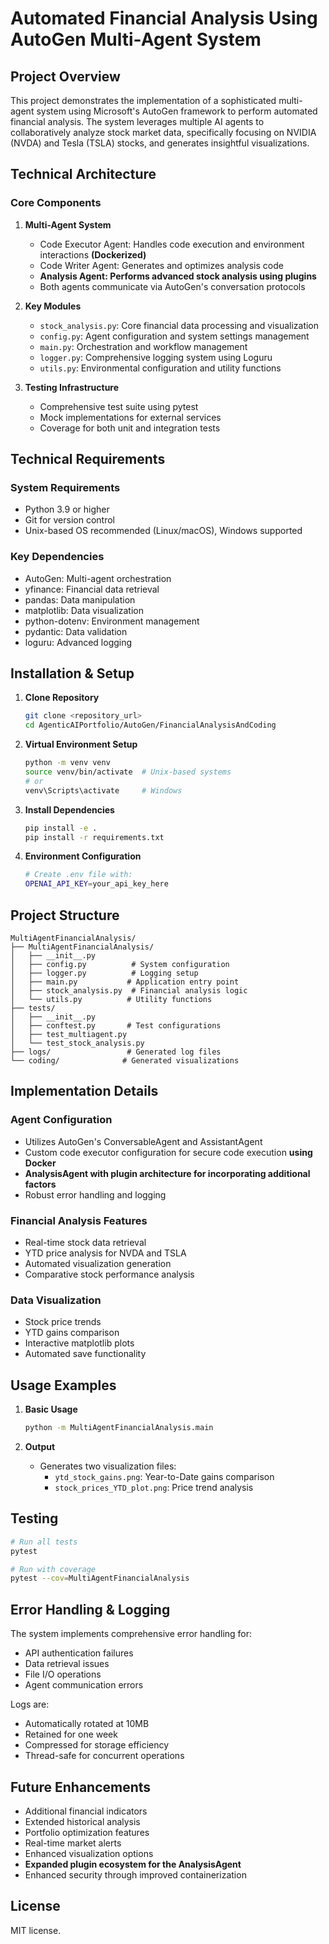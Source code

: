 # Automated Financial Analysis Using AutoGen Multi-Agent System

## Project Overview
This project demonstrates the implementation of a sophisticated multi-agent system using Microsoft's AutoGen framework to perform automated financial analysis. The system leverages multiple AI agents to collaboratively analyze stock market data, specifically focusing on NVIDIA (NVDA) and Tesla (TSLA) stocks, and generates insightful visualizations.

## Technical Architecture

### Core Components
1. **Multi-Agent System**
   - Code Executor Agent: Handles code execution and environment interactions **(Dockerized)**
   - Code Writer Agent: Generates and optimizes analysis code
   - **Analysis Agent: Performs advanced stock analysis using plugins**
   - Both agents communicate via AutoGen's conversation protocols

2. **Key Modules**
   - `stock_analysis.py`: Core financial data processing and visualization
   - `config.py`: Agent configuration and system settings management
   - `main.py`: Orchestration and workflow management
   - `logger.py`: Comprehensive logging system using Loguru
   - `utils.py`: Environmental configuration and utility functions

3. **Testing Infrastructure**
   - Comprehensive test suite using pytest
   - Mock implementations for external services
   - Coverage for both unit and integration tests

## Technical Requirements

### System Requirements
- Python 3.9 or higher
- Git for version control
- Unix-based OS recommended (Linux/macOS), Windows supported

### Key Dependencies
- AutoGen: Multi-agent orchestration
- yfinance: Financial data retrieval
- pandas: Data manipulation
- matplotlib: Data visualization
- python-dotenv: Environment management
- pydantic: Data validation
- loguru: Advanced logging

## Installation & Setup

1. **Clone Repository**
   ```bash
   git clone <repository_url>
   cd AgenticAIPortfolio/AutoGen/FinancialAnalysisAndCoding
   ```

2. **Virtual Environment Setup**
   ```bash
   python -m venv venv
   source venv/bin/activate  # Unix-based systems
   # or
   venv\Scripts\activate     # Windows
   ```

3. **Install Dependencies**
   ```bash
   pip install -e .
   pip install -r requirements.txt
   ```

4. **Environment Configuration**
   ```bash
   # Create .env file with:
   OPENAI_API_KEY=your_api_key_here
   ```

## Project Structure

```
MultiAgentFinancialAnalysis/
├── MultiAgentFinancialAnalysis/
│   ├── __init__.py
│   ├── config.py          # System configuration
│   ├── logger.py          # Logging setup
│   ├── main.py           # Application entry point
│   ├── stock_analysis.py  # Financial analysis logic
│   └── utils.py          # Utility functions
├── tests/
│   ├── __init__.py
│   ├── conftest.py       # Test configurations
│   ├── test_multiagent.py
│   └── test_stock_analysis.py
├── logs/                 # Generated log files
└── coding/              # Generated visualizations
```

## Implementation Details

### Agent Configuration
- Utilizes AutoGen's ConversableAgent and AssistantAgent
- Custom code executor configuration for secure code execution **using Docker**
- **AnalysisAgent with plugin architecture for incorporating additional factors**
- Robust error handling and logging

### Financial Analysis Features
- Real-time stock data retrieval
- YTD price analysis for NVDA and TSLA
- Automated visualization generation
- Comparative stock performance analysis

### Data Visualization
- Stock price trends
- YTD gains comparison
- Interactive matplotlib plots
- Automated save functionality

## Usage Examples

1. **Basic Usage**
   ```bash
   python -m MultiAgentFinancialAnalysis.main
   ```

2. **Output**
   - Generates two visualization files:
     - `ytd_stock_gains.png`: Year-to-Date gains comparison
     - `stock_prices_YTD_plot.png`: Price trend analysis

## Testing

```bash
# Run all tests
pytest

# Run with coverage
pytest --cov=MultiAgentFinancialAnalysis
```

## Error Handling & Logging

The system implements comprehensive error handling for:
- API authentication failures
- Data retrieval issues
- File I/O operations
- Agent communication errors

Logs are:
- Automatically rotated at 10MB
- Retained for one week
- Compressed for storage efficiency
- Thread-safe for concurrent operations

## Future Enhancements
- Additional financial indicators
- Extended historical analysis
- Portfolio optimization features
- Real-time market alerts
- Enhanced visualization options
- **Expanded plugin ecosystem for the AnalysisAgent**
- Enhanced security through improved containerization

## License
MIT license.